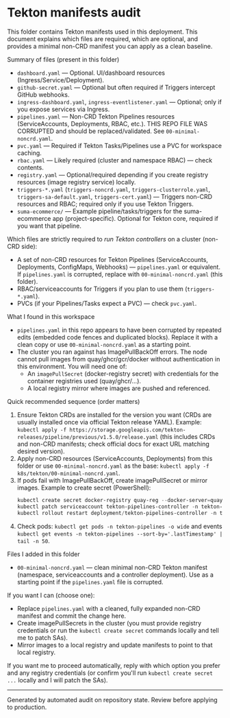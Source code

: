 # Tekton manifests audit

This folder contains Tekton manifests used in this deployment. This document
explains which files are required, which are optional, and provides a minimal
non-CRD manifest you can apply as a clean baseline.

Summary of files (present in this folder)
- `dashboard.yaml` — Optional. UI/dashboard resources (Ingress/Service/Deployment).
- `github-secret.yaml` — Optional but often required if Triggers intercept GitHub webhooks.
- `ingress-dashboard.yaml`, `ingress-eventlistener.yaml` — Optional; only if you expose services via Ingress.
- `pipelines.yaml` — Non-CRD Tekton Pipelines resources (ServiceAccounts, Deployments, RBAC, etc.). THIS REPO FILE WAS CORRUPTED and should be replaced/validated. See `00-minimal-noncrd.yaml`.
- `pvc.yaml` — Required if Tekton Tasks/Pipelines use a PVC for workspace caching.
- `rbac.yaml` — Likely required (cluster and namespace RBAC) — check contents.
- `registry.yaml` — Optional/required depending if you create registry resources (image registry service) locally.
- `triggers-*.yaml` (`triggers-noncrd.yaml`, `triggers-clusterrole.yaml`, `triggers-sa-default.yaml`, `triggers-cert.yaml`) — Triggers non-CRD resources and RBAC; required only if you use Tekton Triggers.
- `suma-ecommerce/` — Example pipeline/tasks/triggers for the suma-ecommerce app (project-specific). Optional for Tekton core, required if you want that pipeline.

Which files are strictly required to *run Tekton controllers* on a cluster
(non-CRD side):
- A set of non-CRD resources for Tekton Pipelines (ServiceAccounts, Deployments,
  ConfigMaps, Webhooks) — `pipelines.yaml` or equivalent. If `pipelines.yaml` is
  corrupted, replace with `00-minimal-noncrd.yaml` (this folder).
- RBAC/serviceaccounts for Triggers if you plan to use them (`triggers-*.yaml`).
- PVCs (if your Pipelines/Tasks expect a PVC) — check `pvc.yaml`.

What I found in this workspace
- `pipelines.yaml` in this repo appears to have been corrupted by repeated
  edits (embedded code fences and duplicated blocks). Replace it with a clean
  copy or use `00-minimal-noncrd.yaml` as a starting point.
- The cluster you ran against has ImagePullBackOff errors. The node cannot
  pull images from quay/ghcr/gcr/docker without authentication in this
  environment. You will need one of:
  - An `imagePullSecret` (docker-registry secret) with credentials for the
    container registries used (quay/ghcr/...).
  - A local registry mirror where images are pushed and referenced.

Quick recommended sequence (order matters)
1. Ensure Tekton CRDs are installed for the version you want (CRDs are
   usually installed once via official Tekton release YAML). Example:
   `kubectl apply -f https://storage.googleapis.com/tekton-releases/pipeline/previous/v1.5.0/release.yaml` (this includes CRDs and non-CRD manifests; check official docs for exact URL matching desired version).
2. Apply non-CRD resources (ServiceAccounts, Deployments) from this folder or
   use `00-minimal-noncrd.yaml` as the base: `kubectl apply -f k8s/tekton/00-minimal-noncrd.yaml`.
3. If pods fail with ImagePullBackOff, create imagePullSecret or mirror images.
   Example to create secret (PowerShell):
   ```powershell
   kubectl create secret docker-registry quay-reg --docker-server=quay.io --docker-username=<user> --docker-password=<pass> --docker-email=<email> -n tekton-pipelines
   kubectl patch serviceaccount tekton-pipelines-controller -n tekton-pipelines -p '{"imagePullSecrets":[{"name":"quay-reg"}]}'
   kubectl rollout restart deployment/tekton-pipelines-controller -n tekton-pipelines
   ```
4. Check pods: `kubectl get pods -n tekton-pipelines -o wide` and events
   `kubectl get events -n tekton-pipelines --sort-by='.lastTimestamp' | tail -n 50`.

Files I added in this folder
- `00-minimal-noncrd.yaml` — clean minimal non-CRD Tekton manifest (namespace,
  serviceaccounts and a controller deployment). Use as a starting point if the
  `pipelines.yaml` file is corrupted.

If you want I can (choose one):
- Replace `pipelines.yaml` with a cleaned, fully expanded non-CRD manifest and
  commit the change here.
- Create imagePullSecrets in the cluster (you must provide registry credentials
  or run the `kubectl create secret` commands locally and tell me to patch
  SAs).
- Mirror images to a local registry and update manifests to point to that
  local registry.

If you want me to proceed automatically, reply with which option you prefer
and any registry credentials (or confirm you'll run `kubectl create secret ...` locally and I will patch the SAs).

---

Generated by automated audit on repository state. Review before applying to production.
